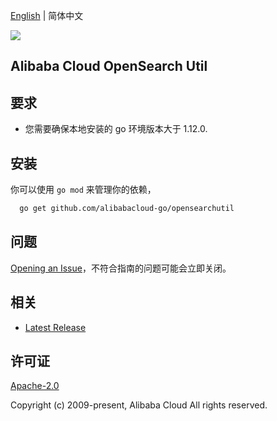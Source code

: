 [English](README.md) | 简体中文

![](https://aliyunsdk-pages.alicdn.com/icons/AlibabaCloud.svg)

## Alibaba Cloud OpenSearch Util

## 要求
- 您需要确保本地安装的 go 环境版本大于 1.12.0.

## 安装

你可以使用 `go mod` 来管理你的依赖，
```sh
  go get github.com/alibabacloud-go/opensearchutil
```

## 问题
[Opening an Issue](https://github.com/aliyun/alibabacloud-opensearch-sdk/issues/new)，不符合指南的问题可能会立即关闭。

## 相关
* [Latest Release](https://github.com/aliyun/alibabacloud-opensearch-sdk)

## 许可证
[Apache-2.0](http://www.apache.org/licenses/LICENSE-2.0)

Copyright (c) 2009-present, Alibaba Cloud All rights reserved.
